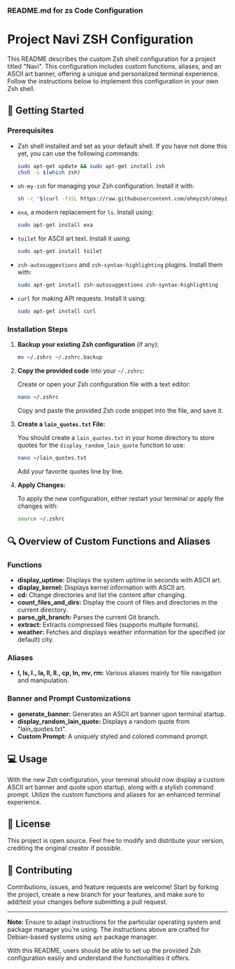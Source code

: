 ### README.md for zs Code Configuration

# Project Navi ZSH Configuration

This README describes the custom Zsh shell configuration for a project titled "Navi". This configuration includes custom functions, aliases, and an ASCII art banner, offering a unique and personalized terminal experience. Follow the instructions below to implement this configuration in your own Zsh shell.

## 🚀 Getting Started

### Prerequisites

- Zsh shell installed and set as your default shell. If you have not done this yet, you can use the following commands:

    ```bash
    sudo apt-get update && sudo apt-get install zsh
    chsh -s $(which zsh)
    ```

- `oh-my-zsh` for managing your Zsh configuration. Install it with:

    ```bash
    sh -c "$(curl -fsSL https://raw.githubusercontent.com/ohmyzsh/ohmyzsh/master/tools/install.sh)"
    ```

- `exa`, a modern replacement for `ls`. Install using:

    ```bash
    sudo apt-get install exa
    ```

- `toilet` for ASCII art text. Install it using:

    ```bash
    sudo apt-get install toilet
    ```

- `zsh-autosuggestions` and `zsh-syntax-highlighting` plugins. Install them with:

    ```bash
    sudo apt-get install zsh-autosuggestions zsh-syntax-highlighting
    ```

- `curl` for making API requests. Install it using:

    ```bash
    sudo apt-get install curl
    ```

### Installation Steps

1. **Backup your existing Zsh configuration** (if any):

    ```bash
    mv ~/.zshrc ~/.zshrc.backup
    ```

2. **Copy the provided code** into your `~/.zshrc`:

    Create or open your Zsh configuration file with a text editor:

    ```bash
    nano ~/.zshrc
    ```
   
    Copy and paste the provided Zsh code snippet into the file, and save it.

3. **Create a `lain_quotes.txt` File:**

    You should create a `lain_quotes.txt` in your home directory to store quotes for the `display_random_lain_quote` function to use:

    ```bash
    nano ~/lain_quotes.txt
    ```
   
    Add your favorite quotes line by line.

4. **Apply Changes:**

    To apply the new configuration, either restart your terminal or apply the changes with:

    ```bash
    source ~/.zshrc
    ```

## 🔍 Overview of Custom Functions and Aliases

### Functions

- **display_uptime:** Displays the system uptime in seconds with ASCII art.
- **display_kernel:** Displays kernel information with ASCII art.
- **cd:** Change directories and list the content after changing.
- **count_files_and_dirs:** Display the count of files and directories in the current directory.
- **parse_git_branch:** Parses the current Git branch.
- **extract:** Extracts compressed files (supports multiple formats).
- **weather:** Fetches and displays weather information for the specified (or default) city.
  
### Aliases

- **l, ls, l., la, ll, ll., cp, ln, mv, rm:** Various aliases mainly for file navigation and manipulation.

### Banner and Prompt Customizations

- **generate_banner:** Generates an ASCII art banner upon terminal startup.
- **display_random_lain_quote:** Displays a random quote from "lain_quotes.txt".
- **Custom Prompt:** A uniquely styled and colored command prompt.

## 💻 Usage

With the new Zsh configuration, your terminal should now display a custom ASCII art banner and quote upon startup, along with a stylish command prompt. Utilize the custom functions and aliases for an enhanced terminal experience.

## 📜 License

This project is open source. Feel free to modify and distribute your version, crediting the original creator if possible.

## 🤝 Contributing

Contributions, issues, and feature requests are welcome! Start by forking the project, create a new branch for your features, and make sure to add/test your changes before submitting a pull request.

---

**Note:** Ensure to adapt instructions for the particular operating system and package manager you're using. The instructions above are crafted for Debian-based systems using `apt` package manager.

With this README, users should be able to set up the provided Zsh configuration easily and understand the functionalities it offers.
